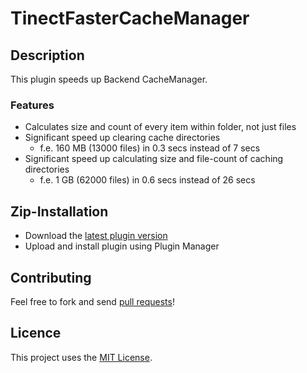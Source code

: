 # TinectFasterCacheManager

## Description

This plugin speeds up Backend CacheManager.

### Features

- Calculates size and count of every item within folder, not just files
- Significant speed up clearing cache directories
  - f.e. 160 MB (13000 files) in 0.3 secs instead of 7 secs
- Significant speed up calculating size and file-count of caching directories
  - f.e. 1 GB (62000 files) in 0.6 secs instead of 26 secs

## Zip-Installation

* Download the [latest plugin version](https://github.com/tinect/TinectFasterCacheManager/releases/latest/)
* Upload and install plugin using Plugin Manager

## Contributing

Feel free to fork and send [pull requests](https://github.com/tinect/TinectFasterCacheManager)!


## Licence

This project uses the [MIT License](LICENCE.md).
